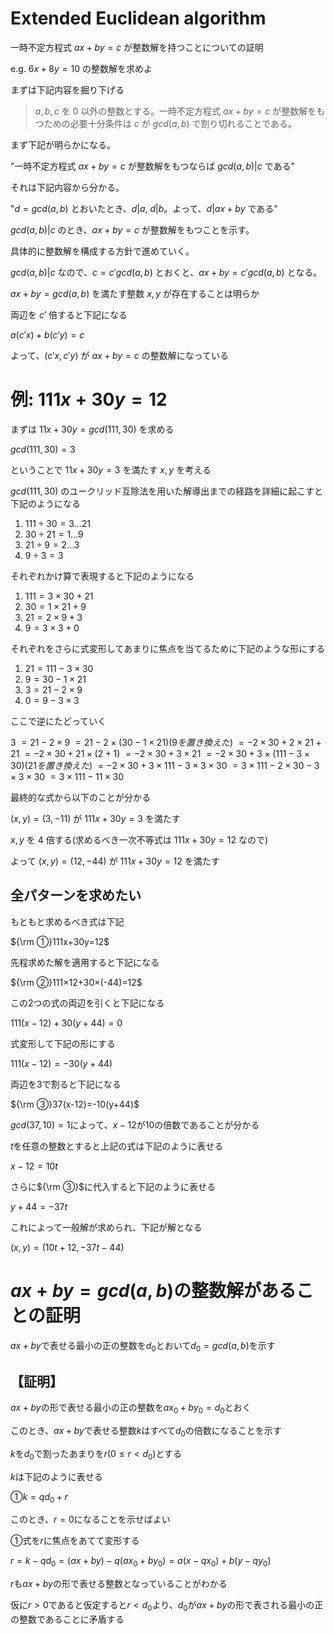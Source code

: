 # Extended Euclidean algorithm

一時不定方程式 $ax+by=c$ が整数解を持つことについての証明

e.g. $6x+8y=10$ の整数解を求めよ

まずは下記内容を掘り下げる

> $a,b,c$ を $0$ 以外の整数とする。一時不定方程式 $ax+by=c$ が整数解をもつための必要十分条件は $c$ が $gcd(a,b)$ で割り切れることである。

まず下記が明らかになる。


"一時不定方程式 $ax+by=c$ が整数解をもつならば $gcd(a,b)|c$ である"

それは下記内容から分かる。

"$d=gcd(a,b)$ とおいたとき、$d|a$, $d|b$。よって、$d|ax+by$ である"

$gcd(a,b)|c$ のとき、$ax+by=c$ が整数解をもつことを示す。

具体的に整数解を構成する方針で進めていく。

$gcd(a,b)|c$ なので、$c=c'gcd(a,b)$ とおくと、$ax+by=c'gcd(a,b)$ となる。

$ax+by=gcd(a,b)$ を満たす整数 $x,y$ が存在することは明らか

両辺を $c'$ 倍すると下記になる

$a(c'x)+b(c'y)=c$

よって、$(c'x,c'y)$ が $ax+by=c$ の整数解になっている

# 例: $111x+30y=12$

まずは $11x+30y=gcd(111,30)$ を求める

$gcd(111,30)=3$

ということで $11x+30y=3$ を満たす $x,y$ を考える

$gcd(111,30)$ のユークリッド互除法を用いた解導出までの経路を詳細に起こすと下記のようになる

1. $111÷30=3…21$
2. $30÷21=1…9$
3. $21÷9=2…3$
4. $9÷3=3$

それぞれかけ算で表現すると下記のようになる

1. $111=3×30+21$
2. $30=1×21+9$
3. $21=2×9+3$
4. $9=3×3+0$

それぞれをさらに式変形してあまりに焦点を当てるために下記のような形にする

1. $21=111-3×30$
2. $9=30-1×21$
3. $3=21-2×9$
4. $0=9-3×3$

ここで逆にたどっていく

$3$
$=21-2×9$
$=21-2×(30-1×21) (9を置き換えた)$
$=-2×30+2×21+21$
$=-2×30+21×(2+1)$
$=-2×30+3×21$
$=-2×30+3×(111-3×30) (21を置き換えた)$
$=-2×30+3×111-3×3×30$
$=3×111-2×30-3×3×30$
$=3×111-11×30$

最終的な式から以下のことが分かる

$(x,y)=(3,-11)$ が $111x+30y=3$ を満たす

$x,y$ を $4$ 倍する(求めるべき一次不等式は $111x+30y=12$ なので)

よって $(x,y)=(12,-44)$ が $111x+30y=12$ を満たす

## 全パターンを求めたい

もともと求めるべき式は下記

${\rm ①}111x+30y=12$

先程求めた解を適用すると下記になる

${\rm ②}111×12+30×(-44)=12$

この2つの式の両辺を引くと下記になる

$111(x-12)+30(y+44)=0$

式変形して下記の形にする

$111(x-12)=-30(y+44)$

両辺を3で割ると下記になる

${\rm ③}37(x-12)=-10(y+44)$

$gcd(37,10)=1$によって、$x-12$が$10$の倍数であることが分かる

$t$を任意の整数とすると上記の式は下記のように表せる

$x-12=10t$

さらに${\rm ③}$に代入すると下記のように表せる

$y+44=-37t$

これによって一般解が求められ、下記が解となる

$(x,y)=(10t+12,-37t-44)$

# $ax+by=gcd(a,b)$の整数解があることの証明

$ax+by$で表せる最小の正の整数を$d_0$とおいて$d_0=gcd(a,b)$を示す

## 【証明】

$ax+by$の形で表せる最小の正の整数を$ax_0+by_0=d_0$とおく

このとき、$ax+by$で表せる整数$k$はすべて$d_0$の倍数になることを示す

$k$を$d_0$で割ったあまりを$r(0 \leq r < d_0)$とする

$k$は下記のように表せる

$①k=qd_0+r$

このとき、$r=0$になることを示せばよい

①式を$r$に焦点をあてて変形する

$r=k-qd_0=(ax+by)-q(ax_0+by_0)=a(x-qx_0)+b(y-qy_0)$

$r$も$ax+by$の形で表せる整数となっていることがわかる<!-- FIXME: よくわからない -->

仮に$r>0$であると仮定すると$r<d_0$より、$d_0$が$ax+by$の形で表される最小の正の整数であることに矛盾する

